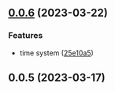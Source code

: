 ## [0.0.6](https://github.com/Unnamed-GameDev-Studio/postapoc/compare/v0.0.5...v0.0.6) (2023-03-22)


### Features

* time system ([25e10a5](https://github.com/Unnamed-GameDev-Studio/postapoc/commit/25e10a57792920da81ffd34efa85252f88da5edb))



## 0.0.5 (2023-03-17)



